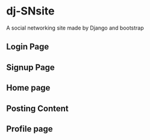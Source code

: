 # dj-SNsite

A social networking site made by Django and bootstrap

## Login Page

## Signup Page

## Home page

## Posting Content

## Profile page
